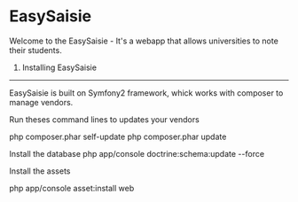 EasySaisie
========================

Welcome to the EasySaisie - It's a webapp that allows universities to note their students.

1) Installing EasySaisie
----------------------------------
EasySaisie is built on Symfony2 framework, whick works with composer to manage vendors.

Run theses command lines to updates your vendors 

  php composer.phar self-update
  php composer.phar update

Install the database
  php app/console doctrine:schema:update --force

Install the assets 
  
  php app/console asset:install web

